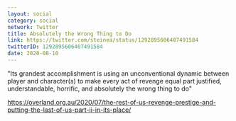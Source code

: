 ```yaml
---
layout: social
category: social
network: Twitter
title: Absolutely the Wrong Thing to Do
link: https://twitter.com/steinea/status/1292895606407491584
twitterID: 1292895606407491584
date: 2020-08-10
---
```


"Its grandest accomplishment is using an unconventional dynamic between player and character(s) to make every act of revenge equal part justified, understandable, horrific, and absolutely the wrong thing to do"

<https://overland.org.au/2020/07/the-rest-of-us-revenge-prestige-and-putting-the-last-of-us-part-ii-in-its-place/>

